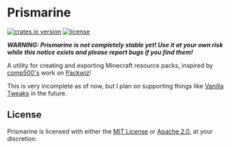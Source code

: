 # Prismarine

[![crates.io version](https://img.shields.io/crates/v/prismarine?label=crates.io)](https://crates.io/crates/prismarine)
[![license](https://img.shields.io/crates/l/prismarine)](/README.md)

**_WARNING: Prismarine is not completely stable yet! Use it at your own risk while this notice
exists and please report bugs if you find them!_**

A utility for creating and exporting Minecraft resource packs, inspired by
[comp500's](https://github.com/comp500) work on [Packwiz](https://github.com/packwiz/packwiz)!

This is very incomplete as of now, but I plan on supporting things like
[Vanilla Tweaks](https://vanillatweaks.net/) in the future.

## License

Prismarine is licensed with either the [MIT License](/LICENSE-MIT) or
[Apache 2.0](/LICENSE-APACHE), at your discretion.
